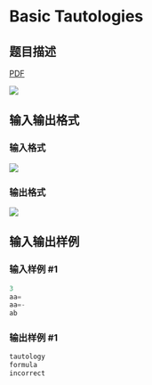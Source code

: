 # Basic Tautologies

## 题目描述

[problemUrl]: https://uva.onlinejudge.org/index.php?option=com_onlinejudge&Itemid=8&category=20&page=show_problem&problem=1788

[PDF](https://uva.onlinejudge.org/external/108/p10847.pdf)

![](https://cdn.luogu.com.cn/upload/vjudge_pic/UVA10847/0564d777990182ced8980378c2a0feae2c0647e9.png)

## 输入输出格式

### 输入格式

![](https://cdn.luogu.com.cn/upload/vjudge_pic/UVA10847/65e9ae3df3f143bebe9fbd2ea61c1f62666e3605.png)

### 输出格式

![](https://cdn.luogu.com.cn/upload/vjudge_pic/UVA10847/47e81f7afed64b80f503c9babe472db498e252f5.png)

## 输入输出样例

### 输入样例 #1

```cpp
3
aa=
aa=-
ab
```


### 输出样例 #1

```cpp
tautology
formula
incorrect
```


